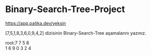 # Binary-Search-Tree-Project
https://app.patika.dev/yeksin


[7,5,1,8,3,6,0,9,4,2] dizisinin Binary-Search-Tree aşamalarını yazınız.

root:7
                        7
                   5        8          
               1      6          9
             0   3
                2  4
